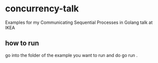 # concurrency-talk

Examples for my Communicating Sequential Processes in Golang talk at IKEA

## how to run

go into the folder of the example you want to run and do go run .
